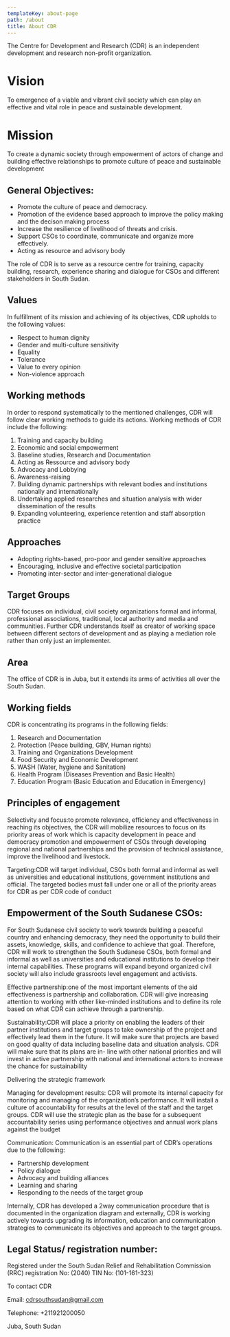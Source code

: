 ```yaml
---
templateKey: about-page
path: /about
title: About CDR
---
```

The Centre for Development and Research (CDR) is an independent development and research non-profit organization.

# Vision

To emergence of a viable and vibrant civil society which can play an effective and vital role in peace and sustainable development.

# **Mission**

To create a dynamic society through empowerment of actors of change and building effective relationships to promote culture of peace and sustainable development

## General Objectives:

* Promote the culture of peace and democracy.
* Promotion of the evidence based approach to improve the policy making and the decison making process
* Increase the resilience of livelihood of threats and crisis.
* Support CSOs to coordinate, communicate and organize more effectively.
* Acting as resource and advisory body

The role of CDR is to serve as a resource centre for training, capacity building, research, experience sharing and dialogue for CSOs and different stakeholders in South Sudan.

## Values

In fulfillment of its mission and achieving of its objectives, CDR upholds to the following values:

* Respect to human dignity
* Gender and multi-culture sensitivity
* Equality
* Tolerance
* Value to every opinion
* Non-violence approach

## Working methods

In order to respond systematically to the mentioned challenges, CDR will follow clear working methods to guide its actions. Working methods of CDR include the following:

1. Training and capacity building
2. Economic and social empowerment
3. Baseline studies, Research and Documentation
4. Acting as Ressource and advisory body
5. Advocacy and Lobbying
6. Awareness-raising
7. Building dynamic partnerships with relevant bodies and institutions nationally and internationally
8. Undertaking applied researches and situation analysis with wider dissemination of the results
9. Expanding volunteering, experience retention and staff absorption practice

## Approaches

* Adopting rights-based, pro-poor and gender sensitive approaches
* Encouraging, inclusive and effective societal participation
* Promoting inter-sector and inter-generational dialogue

## Target Groups

CDR focuses on individual, civil society organizations formal and informal, professional associations, traditional, local authority and media and communities. Further CDR understands itself as creator of working space between different sectors of development and as playing a mediation role rather than only just an implementer.

## Area

The office of CDR is in Juba, but it extends its arms of activities all over the South Sudan.

## Working fields

CDR is concentrating its programs in the following fields:

1. Research and Documentation
2. Protection (Peace building, GBV, Human rights)
3. Training and Organizations Development
4. Food Security and Economic Development
5. WASH (Water, hygiene and Sanitation)
6. Health Program (Diseases Prevention and Basic Health)
7. Education Program (Basic Education and Education in Emergency)

## Principles of engagement

Selectivity and focus:to promote relevance, efficiency and effectiveness in reaching its objectives, the CDR will mobilize resources to focus on its priority areas of work which is capacity development in peace and democracy promotion and empowerment of CSOs through developing regional and national partnerships and the provision of technical assistance, improve the livelihood and livestock.

Targeting:CDR will target individual, CSOs both formal and informal as well as universities and educational institutions, government institutions and official. The targeted bodies must fall under one or all of the priority areas for CDR as per CDR code of conduct

## Empowerment of the South Sudanese CSOs:

For South Sudanese civil society to work towards building a peaceful country and enhancing democracy, they need the opportunity to build their assets, knowledge, skills, and confidence to achieve that goal. Therefore, CDR will work to strengthen the South Sudanese CSOs, both formal and informal as well as universities and educational institutions to develop their internal capabilities. These programs will expand beyond organized civil society will also include grassroots level engagement and activists.

Effective partnership:one of the most important elements of the aid effectiveness is partnership and collaboration. CDR will give increasing attention to working with other like-minded institutions and to define its role based on what CDR can achieve through a partnership.

Sustainability:CDR will place a priority on enabling the leaders of their partner institutions and target groups to take ownership of the project and effectively lead them in the future. It will make sure that projects are based on good quality of data including baseline data and situation analysis. CDR will make sure that its plans are in- line with other national priorities and will invest in active partnership with national and international actors to increase the chance for sustainability

Delivering the strategic framework

Managing for development results: CDR will promote its internal capacity for monitoring and managing of the organization’s performance. It will install a culture of accountability for results at the level of the staff and the target groups. CDR will use the strategic plan as the base for a subsequent accountability series using performance objectives and annual work plans against the budget

Communication: Communication is an essential part of CDR’s operations due to the following:

* Partnership development
* Policy dialogue
* Advocacy and building alliances
* Learning and sharing
* Responding to the needs of the target group

Internally, CDR has developed a 2way communication procedure that is documented in the organization diagram and externally, CDR is working actively towards upgrading its information, education and communication strategies to communicate its objectives and approach to the target groups.

## Legal Status/ registration number:

Registered under the South Sudan Relief and Rehabilitation Commission (RRC) registration No: (2040) TIN No: (101-161-323)

To contact CDR

Email: cdrsouthsudan@gmail.com

Telephone: +211921200050

Juba, South Sudan